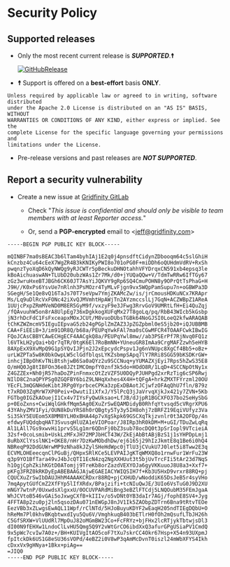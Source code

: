 # Security Policy

## Supported releases

* Only the most recent current release is ***SUPPORTED***.**☨**

    [![GitHubRelease](https://img.shields.io/github/release/gridfinity/gfpsgo.svg)](https://gitlab.gridfinity.com/go/gfpsgo/-/releases)

* **☨** Support is offered on a **best-effort** basis **ONLY**.

```text
Unless required by applicable law or agreed to in writing, software distributed
under the Apache 2.0 License is distributed on an "AS IS" BASIS, WITHOUT 
WARRANTIES OR CONDITIONS OF ANY KIND, either express or implied. See the 
complete License for the specific language governing your permissions and 
limitations under the License.
```

* Pre-release versions and past releases are ***NOT SUPPORTED***.

## Report a security vulnerability

* Create a new issue at [Gridfinity GitLab](https://gitlab.gridfinity.com/gridfinity/go/gfpsgo/-/issues)
  * Check "*This issue is confidential and should only be visible to team members with at least Reporter access.*"

  * Or, send a **PGP-encrypted** email to \<[jeff@gridfinity.com](mailto:jeff@gridfinity.com)\>

```text
-----BEGIN PGP PUBLIC KEY BLOCK-----

mQINBF7ma0sBEAC3b6lTam4byhIAj1E2q0j4pnsdftCidynZDbooqm64c5slGhiH
kCnzbz4Cu64cEeX7WgZR4B3kKNIKyPWI8o701oPG0F+miDDh6oQUHdmVdRV+RxSh
pwqnzTyoXqD6kQyNWQg9yRJCWTr5pBeckuDHNOtahhVFYDrqxCN591xb4epsq3le
kBoAichuaswAN+TLUbD20ubzWAs1Zr7Mk/d0+jYUQaQQw+V/TdmTwRRw6IfTGy67
zGz3wruHxeBTJBGh6CK60JT7AsYiJQKVY9gRp6SQ4CmuPOHN8y9OPrQtTsPhaG+H
J9H//K0xPs6YsvUe7nRlnh3PsMOzr4TyMLvFjgn9vx5WQpPamSupu7n+oGBWPa3D
SGegH/Se1Qe8vQ16TaJs70T7seVpw7YmjZKAMcZw/is/jrCmousHDKuNCx7KRApr
Ms/Lq9uDlRcVxFONc42iXvQJMVmhtHpAWjTn2AYzmccslLj7GqN+ACZWBpZ1AReA
1UUjcPxpZRmMVeND0M8ER5GyM9f/vxzyF9e3JFwg3RrvGoV9UMRtLfH+Ei4QuZqj
/fQAvuuhW5on8rA8UlpEg736xDgkkogXUFqMx27T8goLq/pq/RbB43WIcb5kGsbp
jN3rhDcFdC1FsFxceapxMOxJCUt/M8vuoDUbsTGBk64NoGJSI0LoeQ2kfwARAQAB
tChKZWZmcmV5IEguIEpvaG5zb24gPGplZmZAZ3JpZGZpbml0eS5jb20+iQJUBBMB
CAA+FiEEiB+3/im91OR8Q/b68a/PEUPqYwkFAl7ma0sCGwMFCR4TOAAFCwkIBwIG
FQoJCAsCBBYCAwECHgECF4AACgkQ8a/PEUPqYwl8mw//ab3PSErPf7RjNvq0FQ1z
l6VTkLH2yQai+bQr7qTR/0tgK6El7RoBmNN+YUneuGR8ImAa9CrgMAFZzwh5eHYB
8AXpExX9XvMpQ9G1pSYQvIJPjn2J2xEpcydcPspv1Jg6nVNUpc8XgCf4Bb5+oBz+
urLWZPTa5w8K0bkOwpLW5clGdfblqsLYKZsbmpSApq7lY7RRi8SGG59bKSDKrGW+
inhcjIBpOhKvTNiBtshjwB6Sa0aQYz2u9SCCNuq+yYUMAZXjEyi7Rps5hZwS35E8
O/mHQ0Jg8tIBFOn36e8JZtIMCOmpfY0znf3k5do+HOdO8R/1LqD+4SCCNpOtNy1x
Z4GZZEx+Nh0jR57haDoZPinFnmxcOtZzVZF5U0DQyPJUHPgd2xrRzTig6cSP6Rwj
NIlD8C2naQPYPSg0ZGQFBY6biZ9LNHqXxhes4X4H+tQFgA+hrkZMXTFYrzml20OU
YEcFL3mQGNHdeKibtJRPg0YprbceCPKa3zpExDBAotJCjwfzOFAqQhU7fln/B79z
t7xRD03ZqMrW7XP0Peiv+DwutiIiXfxJ/Y5lPcQ3jJaVrvqXjkJx421y7ZVN+5Kb
FGTbg0IGZkAOuejI1Cx4v7IYsFyQwUksao+LfJB/dJjpR1BGCXFO37bo2SeHySbG
p+0EoZxns+CwiWqlGHkfMqm5Ag0EXuZrSwEQAMDidyB0RhfqYtvsqd5cVRgrXPU6
43YAhyZMV1Fyi/OUN8kDuYRS8h0rQBgty5Ty3y5IH8ohj7zBRFZ19EqiVUfyz3Va
Si3SkY5EUEom5X8MM8YLH0xBHA44p7vXgSkpk69GSCXqTkjzvnlr0t3A2OFOp/4n
efdwyFUQdqbqHAT3SvusqHlUZA1eVIOPoar/J8IRp3hR0kDM+M+uGI/TDuZwLqRq
Al1LAll7Gs9xwvHi1prvS5Lg1mr6QDnFj0bZ3sub78ocDQ0t3pSrIopl9VTcieiA
32sf+0coLsmib+UskLzMFxJH72MPJbHCT43W/ZkEjAbBtABjBzS1j1sYHPDpLmj1
8uRbXClYsslNK1+OKE8/nHr7DzKwMObdhDw/ej6165j29hIzJkmtE8q1Be6i0hQ4
NBReqP92DdGUWrwMP9zNha8kJZylSHeHdWpc0jTlU3jCVukU7J0let5i8Tww2E3q
ECVMLOHEeecqnClPGuBj/QHpxSRlKCe5LEVPAIJgKTqWMXQ8o1rnwFur1WrFu23W
q3p9YO1BfTara49vJ4bJcQTI1EcN4zq2NgXXHUut3t5bjUvTrcFIi5tAr23d7NqS
h1OgjCphZkihKGtD0ATomjj9TreKb8orZazdVEXYOJa6gyVKKuuoJ8U8a3+Xxf7+
pKFg3FRZ0kRKDyEpABEBAAGJAjwEGAEIACYWIQSIH7f+Kb3U5HxD9vrxr88RQ+pj
CQUCXuZrSwIbDAUJHhM4AAAKCRDxr88RQ+pjCXHUD/wNoddiK65DsJeB5r4syVHo
7mqApytGUfCmZ2XfFYp5lIfXRdx/BPajzifi+tcNIuQwJE/3UIo6VsTuG0J9D2XU
mNGY7wtnP/0UxwdsXlgxxU/0OCUVPARdMiBng3eBZlFTCdj5LNQOubM35FEmJgaA
WhJCVtoB546vGAi5oJxwgCXfB+kIIIv/o5vDNt0YB3daIr7AGj/fophE8SV4+Jyg
4FFTA8p2zu0pj2ln5qsozDAu071nEWGpJ8nJV1Ik5ZAObpZDTrn6Bna9tRtvTEOe
EezVBb3xZLwgsEwAQL11Wpf/rClNTd/5HJoBuyuKDYF2wEaqH205ndTIEgDQbU+O
hReMm7Pl0khvBKqbtwxdIyu5Qu6V/VmghkuqB403bETlrH0fOh2mQsufLTbJH26h
C5GfSRXW+VlUUdRl7MpOuJ82oMGmBW23Co+FcFRYz+bjFHx2lcRTjykTbtwjsDl3
dI00N9fEHXw1LndoClLvHU5Qmg5Q9Y2vWtGrCO6ibdXxQ3afurGPgUSiaPV1CmdQ
9x5pWc7cvIw7A0z+/BH+KUIVgItAO5coF7tXu7skrCC4Okr67Hsp+X54n93UXpmJ
fpItckDk6US1G8eSU36sVOPd/4eBZ2i0V8wP3qAmMcDvnT0iszl24mWbXFYS4Ikh
cDxxVx9gHNya+1Bkx+piAg==
=JIQ0
-----END PGP PUBLIC KEY BLOCK-----
```
